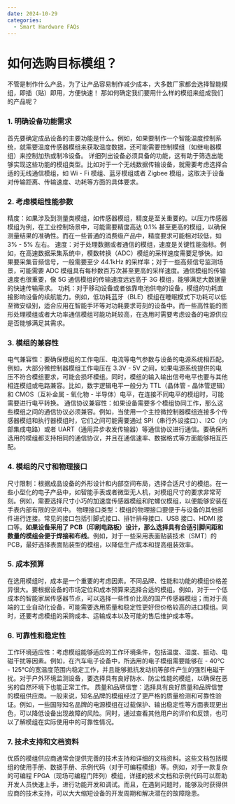 ```yaml
---
date: 2024-10-29
categories:
  - Smart Hardware FAQs
---
```


# 如何选购目标模组？
不管是制作什么产品，为了让产品容易制作减少成本，大多数厂家都会选择智能模组，即插（贴）即用，方便快速！ 那如何确定我们要用什么样的模组来组成我们的产品呢？
<!-- more -->
### 1. 明确设备功能需求

首先要确定成品设备的主要功能是什么。例如，如果要制作一个智能温度控制系统，就需要温度传感器模组来获取温度数据，还可能需要控制模组（如继电器模组）来控制加热或制冷设备。
详细列出设备必须具备的功能，这有助于筛选出能够实现这些功能的模组类型。比如对于一个无线数据传输设备，就需要考虑选择合适的无线通信模组，如 Wi - Fi 模组、蓝牙模组或者 Zigbee 模组，这取决于设备对传输距离、传输速度、功耗等方面的具体要求。


### 2. 考虑模组性能参数

精度：如果涉及到测量类模组，如传感器模组，精度是至关重要的。以压力传感器模组为例，在工业控制场景中，可能需要精度高达 0.1% 甚至更高的模组，以确保测量结果的准确性。而在一些普通的消费级产品中，精度要求可能相对较低，如 3% - 5% 左右。
速度：对于处理数据或者通信的模组，速度是关键性能指标。例如，在高速数据采集系统中，模数转换（ADC）模组的采样速度需要足够快。如果要采集音频信号，一般需要至少 44.1kHz 的采样率；对于一些高频信号监测场景，可能需要 ADC 模组具有每秒数百万次甚至更高的采样速度。通信模组的传输速度也很重要，像 5G 通信模组的传输速度远远高于 3G 模组，能够满足大数据量的快速传输需求。
功耗：对于移动设备或者依靠电池供电的设备，模组的功耗直接影响设备的续航能力。例如，低功耗蓝牙（BLE）模组在睡眠模式下功耗可以低至微安级别，适合应用在智能手环等对功耗要求苛刻的设备中。而一些高性能的图形处理模组或者大功率通信模组可能功耗较高，在选用时需要考虑设备的电源供应是否能够满足其需求。

### 3. 模组的兼容性

电气兼容性：要确保模组的工作电压、电流等电气参数与设备的电源系统相匹配。例如，大部分微控制器模组工作电压在 3.3V - 5V 之间，如果电源系统提供的电压不符合模组要求，可能会损坏模组。同时，模组的输入输出信号电平也要与其他相连模组或电路兼容。比如，数字逻辑电平一般分为 TTL（晶体管 - 晶体管逻辑）和 CMOS（互补金属 - 氧化物 - 半导体）电平，在连接不同电平的模组时，可能需要进行电平转换。
通信协议兼容性：如果设备需要多个模组协同工作，那么这些模组之间的通信协议必须兼容。例如，当使用一个主控微控制器模组连接多个传感器模组和执行器模组时，它们之间可能需要通过 SPI（串行外设接口）、I2C（内部集成电路）或者 UART（通用异步收发传输器）等通信协议进行通信。要确保所选用的模组都支持相同的通信协议，并且在通信速率、数据格式等方面能够相互匹配。

### 4. 模组的尺寸和物理接口

尺寸限制：根据成品设备的外形设计和内部空间布局，选择合适尺寸的模组。在一些小型化的电子产品中，如智能手表或者微型无人机，对模组尺寸的要求非常苛刻。例如，需要选择尺寸小巧的加速度传感器模组和陀螺仪模组，以便能够安装在手表内部有限的空间中。
物理接口类型：模组的物理接口要便于与设备的其他部件进行连接。常见的接口包括引脚式接口、排针排母接口、USB 接口、HDMI 接口等。**如果设备采用了 PCB（印刷电路板）设计，那么选择具有合适引脚间距和数量的模组会便于焊接和布线**。例如，对于一些采用表面贴装技术（SMT）的 PCB，最好选择表面贴装型的模组，以降低生产成本和提高组装效率。

### 5. 成本预算

在选用模组时，成本是一个重要的考虑因素。不同品牌、性能和功能的模组价格差异很大。要根据设备的市场定位和成本预算来选择合适的模组。例如，对于一个低成本的智能家居传感器节点，可以选择一些性价比高的国产传感器模组；而对于高端的工业自动化设备，可能需要选用质量和稳定性更好但价格较高的进口模组。同时，还要考虑模组的采购成本、运输成本以及可能的售后维护成本等。

### 6. 可靠性和稳定性

工作环境适应性：考虑模组能够适应的工作环境条件，包括温度、湿度、振动、电磁干扰等因素。例如，在汽车电子设备中，所选用的电子模组需要能够在 - 40℃ - 125℃的宽温度范围内稳定工作，并且能够抵抗发动机等部件产生的强烈电磁干扰。对于户外环境监测设备，要选择具有良好防水、防尘性能的模组，以确保在恶劣的自然环境下也能正常工作。
质量和品牌信誉：选择具有良好质量和品牌信誉的模组供应商。一般来说，知名品牌的模组经过了更严格的质量检测和可靠性验证。例如，一些国际知名品牌的电源模组在过载保护、输出稳定性等方面表现更出色，可以降低设备出现故障的风险。同时，通过查看其他用户的评价和反馈，也可以了解模组在实际使用中的可靠性情况。

### 7. 技术支持和文档资料

优质的模组供应商通常会提供完善的技术支持和详细的文档资料。这些文档包括模组的使用手册、数据手册、示例代码（对于可编程模组）等。例如，对于一款复杂的可编程 FPGA（现场可编程门阵列）模组，详细的技术文档和示例代码可以帮助开发人员快速上手，进行功能开发和调试。而且，在遇到问题时，能够及时获得供应商的技术支持，可以大大缩短设备的开发周期和解决潜在的故障隐患。